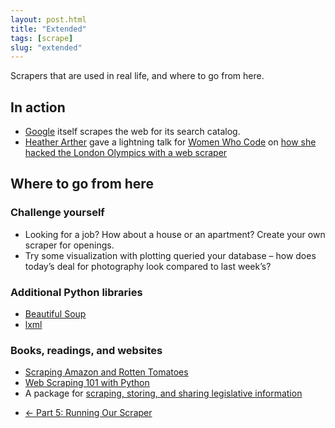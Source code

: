 ```yaml
---
layout: post.html
title: "Extended"
tags: [scrape]
slug: "extended"
---
```


Scrapers that are used in real life, and where to go from here.


## In action

* [Google](http://www.google.com) itself scrapes the web for its search catalog.
* [Heather Arther](http://twitter.com/harthvader) gave a lightning talk for [Women Who Code](http://meetup.com/women-who-code-sf) on [how she hacked the London Olympics with a web scraper](http://www.youtube.com/watch?v=vRPse4bssb4)


## Where to go from here

### Challenge yourself
* Looking for a job? How about a house or an apartment? Create your own scraper for openings.
* Try some visualization with plotting queried your database – how does today’s deal for photography look compared to last week’s?

### Additional Python libraries
* [Beautiful Soup](https://pypi.python.org/pypi/BeautifulSoup/)
* [lxml](http://lxml.de/)

### Books, readings, and websites

* [Scraping Amazon and Rotten Tomatoes](http://hackaday.com/2013/01/23/web-scraping-amazon-and-rotten-tomatoes/)
* [Web Scraping 101 with Python](http://www.gregreda.com/2013/03/03/web-scraping-101-with-python/)
* A package for [scraping, storing, and sharing legislative information](https://github.com/sunlightlabs/billy)


<nav>
  <ul class="pager">
    <li class="previous"><a href="{{ get_url('/scrape/part-5/') }}"><span aria-hidden="true">&larr;</span> Part 5: Running Our Scraper</a></li>
  </ul>
</nav>

